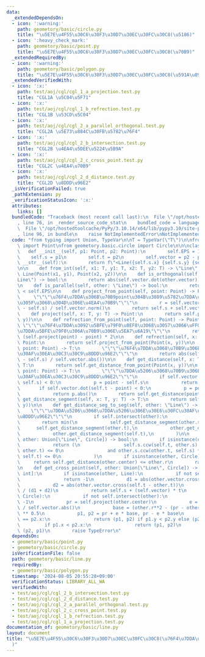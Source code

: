 ```yaml
---
data:
  _extendedDependsOn:
  - icon: ':warning:'
    path: geometory/basic/circle.py
    title: "\u5E7E\u4F55\u30C6\u30F3\u30D7\u30EC\u30FC\u30C8(\u5186)"
  - icon: ':heavy_check_mark:'
    path: geometory/basic/point.py
    title: "\u5E7E\u4F55\u30C6\u30F3\u30D7\u30EC\u30FC\u30C8(\u70B9)"
  _extendedRequiredBy:
  - icon: ':warning:'
    path: geometory/basic/polygon.py
    title: "\u5E7E\u4F55\u30C6\u30F3\u30D7\u30EC\u30FC\u30C8(\u591A\u89D2\u5F62)"
  _extendedVerifiedWith:
  - icon: ':x:'
    path: test/aoj/cgl/cgl_1_a_projection.test.py
    title: "CGL1A \u5C04\u5F71"
  - icon: ':x:'
    path: test/aoj/cgl/cgl_1_b_refrection.test.py
    title: "CGL1B \u53CD\u5C04"
  - icon: ':x:'
    path: test/aoj/cgl/cgl_2_a_parallel_orthogonal.test.py
    title: "CGL2A \u5E73\u884C\u30FB\u5782\u76F4"
  - icon: ':x:'
    path: test/aoj/cgl/cgl_2_b_intersection.test.py
    title: "CGL2B \u4EA4\u5DEE\u5224\u5B9A"
  - icon: ':x:'
    path: test/aoj/cgl/cgl_2_c_cross_point.test.py
    title: "CGL2C \u4EA4\u70B9"
  - icon: ':x:'
    path: test/aoj/cgl/cgl_2_d_distance.test.py
    title: "CGL2D \u8DDD\u96E2"
  _isVerificationFailed: true
  _pathExtension: py
  _verificationStatusIcon: ':x:'
  attributes:
    links: []
  bundledCode: "Traceback (most recent call last):\n  File \"/opt/hostedtoolcache/PyPy/3.10.14/x64/lib/pypy3.10/site-packages/onlinejudge_verify/documentation/build.py\"\
    , line 76, in _render_source_code_stat\n    bundled_code = language.bundle(\n\
    \  File \"/opt/hostedtoolcache/PyPy/3.10.14/x64/lib/pypy3.10/site-packages/onlinejudge_verify/languages/python.py\"\
    , line 96, in bundle\n    raise NotImplementedError\nNotImplementedError\n"
  code: "from typing import Union, TypeVar\n\nT = TypeVar(\"T\")\n\nfrom geometory.basic.point\
    \ import Point\nfrom geometory.basic.circle import Circle\n\n\nclass Line:\n \
    \   def __init__(self, p1: Point, p2: Point):\n        self.EPS = 1e-10\n    \
    \    self.s = p1\n        self.t = p2\n        self.vector = p2 - p1\n\n    def\
    \ __str__(self):\n        return f\"<Line({self.s.x} {self.s.y} {self.t.x} {self.t.y})>\"\
    \n\n    def from_int(self, x1: T, y1: T, x2: T, y2: T) -> \"Line\":\n        return\
    \ Line(Point(x1, y1), Point(x2, y2))\n\n    def is_orthogonal(self, other: \"\
    Line\") -> bool:\n        return abs(self.vector.dot(other.vector)) < self.EPS\n\
    \n    def is_parallel(self, other: \"Line\") -> bool:\n        return abs(self.vector.cross(other.vector))\
    \ < self.EPS\n\n    def project_from_point(self, point: Point) -> Point:\n   \
    \     \"\"\"\u76F4\u7DDA\u306B\u70B9point\u304B\u3089\u5782\u7DDA\u3092\u5F15\u3044\
    \u305F\u3068\u304D\u306E\u4EA4\u70B9\"\"\"\n        r = self.vector.dot(point\
    \ - self.s) / self.vector.norm()\n        return self.s + self.vector * r\n\n\
    \    def project(self, x: T, y: T) -> Point:\n        return self.project_from_point(Point(x,\
    \ y))\n\n    def refrection_from_point(self, point: Point) -> Point:\n       \
    \ \"\"\"\u76F4\u7DDA\u3092\u5BFE\u79F0\u8EF8\u3068\u3057\u3066\uFF0C\u70B9point\u3068\
    \u7DDA\u5BFE\u79F0\u306A\u70B9\u306E\u5EA7\u6A19\"\"\"\n        return point +\
    \ (self.project(point) - point) * 2\n\n    def refrection(self, x: T, y: T) ->\
    \ Point:\n        return self.project_from_point(Point(x, y))\n\n    def get_distance_from_point(self,\
    \ point: Point) -> T:\n        \"\"\"\u76F4\u7DDA\u3068\u70B9\u306E\u30E6\u30FC\
    \u30AF\u30EA\u30C3\u30C9\u8DDD\u96E2\"\"\"\n        return abs(self.vector.cross(point\
    \ - self.s) / self.vector.abs())\n\n    def get_distance(self, x: T, y: T) ->\
    \ T:\n        return self.get_distance_from_point(Point(x, y))\n\n    def get_distance_segment_from_point(self,\
    \ point: Point) -> T:\n        \"\"\"\u7DDA\u5206\u3068\u70B9\u306E\u30E6\u30FC\
    \u30AF\u30EA\u30C3\u30C9\u8DDD\u96E2\"\"\"\n        if self.vector.dot(point -\
    \ self.s) < 0:\n            p = point - self.s\n            return p.abs()\n \
    \       if self.vector.dot(self.t - point) < 0:\n            p = point - self.t\n\
    \            return p.abs()\n        return self.get_distance(point)\n\n    def\
    \ get_distance_segment(self, x: T, y: T) -> T:\n        return self.get_distance_segment_from_point(Point(x,\
    \ y))\n\n    def get_distance_seg_to_seg(self, other: \"Line\") -> int:\n    \
    \    \"\"\"\u7DDA\u5206\u3068\u7DDA\u5206\u306E\u30E6\u30FC\u30AF\u30EA\u30C3\u30C9\
    \u8DDD\u96E2\"\"\"\n        if self.intersect(other):\n            return 0\n\
    \        return min(\n            self.get_distance_segment(other.s),\n      \
    \      self.get_distance_segment(other.t),\n            other.get_distance_segment(self.s),\n\
    \            other.get_distance_segment(self.t),\n        )\n\n    def intersect(self,\
    \ other: Union[\"Line\", Circle]) -> bool:\n        if isinstance(other, Line):\n\
    \            return (\n                self.s.ccw(self.t, other.s) * self.s.ccw(self.t,\
    \ other.t) <= 0\n                and other.s.ccw(other.t, self.s) * other.s.ccw(other.t,\
    \ self.t) <= 0\n            )\n        if isinstance(other, Circle):\n       \
    \     return self.get_distance(other.center) <= other.r\n        raise TypeError\n\
    \n    def get_cross_point(self, other: Union[\"Line\", Circle]) -> Union[Point,\
    \ int]:\n        if isinstance(other, Line):\n            if not self.intersect(other):\n\
    \                return -1\n            d1 = abs(other.vector.cross(self.s - other.t))\n\
    \            d2 = abs(other.vector.cross(self.t - other.t))\n            t = d1\
    \ / (d1 + d2)\n            return self.s + (self.vector) * t\n        if isinstance(other,\
    \ Circle):\n            if not self.intersect(other):\n                return\
    \ -1\n            pr = self.project(other.center)\n            e = self.vector\
    \ / self.vector.abs()\n            base = (other.r**2 - (pr - other.center).norm())\
    \ ** 0.5\n            p1, p2 = pr + e * base, pr - e * base\n            if p1.x\
    \ == p2.x:\n                return (p1, p2) if p1.y < p2.y else (p2, p1)\n   \
    \         if p1.x < p2.x:\n                return (p1, p2)\n            return\
    \ (p2, p1)\n        raise TypeError\n"
  dependsOn:
  - geometory/basic/point.py
  - geometory/basic/circle.py
  isVerificationFile: false
  path: geometory/basic/line.py
  requiredBy:
  - geometory/basic/polygon.py
  timestamp: '2024-08-05 20:55:28+09:00'
  verificationStatus: LIBRARY_ALL_WA
  verifiedWith:
  - test/aoj/cgl/cgl_2_b_intersection.test.py
  - test/aoj/cgl/cgl_2_d_distance.test.py
  - test/aoj/cgl/cgl_2_a_parallel_orthogonal.test.py
  - test/aoj/cgl/cgl_2_c_cross_point.test.py
  - test/aoj/cgl/cgl_1_b_refrection.test.py
  - test/aoj/cgl/cgl_1_a_projection.test.py
documentation_of: geometory/basic/line.py
layout: document
title: "\u5E7E\u4F55\u30C6\u30F3\u30D7\u30EC\u30FC\u30C8(\u76F4\u7DDA\u30FB\u7DDA\u5206\
  )"
---
```

